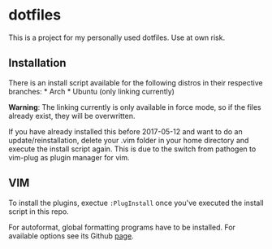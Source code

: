# dotfiles
This is a project for my personally used dotfiles.
Use at own risk.

## Installation
There is an install script available for the following distros in their respective branches:
	* Arch
	* Ubuntu (only linking currently)


**Warning**: The linking currently is only available in force mode, so if the files already exist, they will be overwritten.  

If you have already installed this before 2017-05-12 and want to do an update/reinstallation, delete your .vim folder in your home directory and execute the install script again.
This is due to the switch from pathogen to vim-plug as plugin manager for vim.

## VIM
To install the plugins, exectue `:PlugInstall` once you've executed the install script in this repo.

For autoformat, global formatting programs have to be installed. For available options see its Github [page](https://github.com/Chiel92/vim-autoformat).
